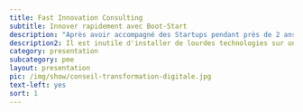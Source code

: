 ```yaml
---
title: Fast Innovation Consulting
subtitle: Innover rapidement avec Boot-Start
description: "Après avoir accompagné des Startups pendant près de 2 ans, nous avons développé la <b>méthode Boot-Start</b> pour les PME ! Nos chefs de projet définissent avec vous un procédé pour développer votre projet innovant de manière simple et pragmatique. Une démarche rationnelle basée sur l'action: <b> Audit / Prototypage / Testing / Développement agile</b>"
description2: Il est inutile d'installer de lourdes technologies sur un simple site web qui n'aspire pas à évoluer. A l'inverse, nous recevons parfois des entreprises pour qui une agence web  ou un indépendant a bricolé une plateforme limitée techniquement alors qu'elle nécessitait un back-end puissant et évolutif. <b>L'accompagnement est élémentaire</b>, nos docteurs en IT et chefs de projet se déplacent régulièrement chez des grands comptes et PME afin d'effectuer <b>une mission d'audit et accompagnement</b>.
category: presentation
subcategory: pme
layout: presentation
pic: /img/show/conseil-transformation-digitale.jpg
text-left: yes
sort: 1
---
```

